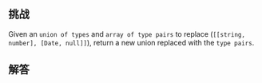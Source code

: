 ## 挑战



Given an `union of types` and `array of type pairs` to replace (`[[string, number], [Date, null]]`), return a new union replaced with the `type pairs`.


## 解答

